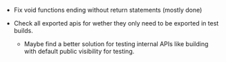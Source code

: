 - Fix void functions ending without return statements (mostly done)
 
- Check all exported apis for wether they only need to be exported in test builds.

    - Maybe find a better solution for testing internal APIs like building with default public visibility for testing. 
